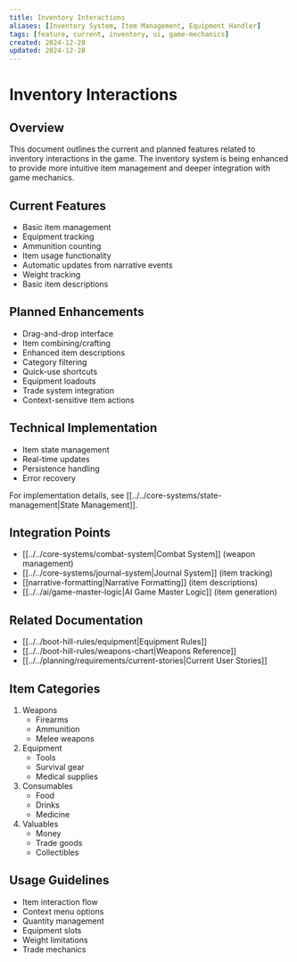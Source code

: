 ```yaml
---
title: Inventory Interactions
aliases: [Inventory System, Item Management, Equipment Handler]
tags: [feature, current, inventory, ui, game-mechanics]
created: 2024-12-28
updated: 2024-12-28
---
```


# Inventory Interactions

## Overview
This document outlines the current and planned features related to inventory interactions in the game. The inventory system is being enhanced to provide more intuitive item management and deeper integration with game mechanics.

## Current Features
- Basic item management
- Equipment tracking
- Ammunition counting
- Item usage functionality
- Automatic updates from narrative events
- Weight tracking
- Basic item descriptions

## Planned Enhancements
- Drag-and-drop interface
- Item combining/crafting
- Enhanced item descriptions
- Category filtering
- Quick-use shortcuts
- Equipment loadouts
- Trade system integration
- Context-sensitive item actions

## Technical Implementation
- Item state management
- Real-time updates
- Persistence handling
- Error recovery

For implementation details, see [[../../core-systems/state-management|State Management]].

## Integration Points
- [[../../core-systems/combat-system|Combat System]] (weapon management)
- [[../../core-systems/journal-system|Journal System]] (item tracking)
- [[narrative-formatting|Narrative Formatting]] (item descriptions)
- [[../../ai/game-master-logic|AI Game Master Logic]] (item generation)

## Related Documentation
- [[../../boot-hill-rules/equipment|Equipment Rules]]
- [[../../boot-hill-rules/weapons-chart|Weapons Reference]]
- [[../../planning/requirements/current-stories|Current User Stories]]

## Item Categories
1. Weapons
   - Firearms
   - Ammunition
   - Melee weapons
2. Equipment
   - Tools
   - Survival gear
   - Medical supplies
3. Consumables
   - Food
   - Drinks
   - Medicine
4. Valuables
   - Money
   - Trade goods
   - Collectibles

## Usage Guidelines
- Item interaction flow
- Context menu options
- Quantity management
- Equipment slots
- Weight limitations
- Trade mechanics